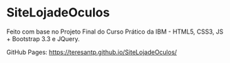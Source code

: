 # SiteLojadeOculos

Feito com base no Projeto Final do Curso Prático da IBM - HTML5, CSS3, JS + Bootstrap 3.3 e JQuery.

GitHub Pages: https://teresantp.github.io/SiteLojadeOculos/
